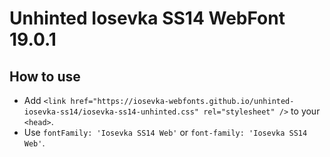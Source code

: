 # Unhinted Iosevka SS14 WebFont 19.0.1

## How to use

- Add `<link href="https://iosevka-webfonts.github.io/unhinted-iosevka-ss14/iosevka-ss14-unhinted.css" rel="stylesheet" />` to your `<head>`.
- Use `fontFamily: 'Iosevka SS14 Web'` or `font-family: 'Iosevka SS14 Web'`.

